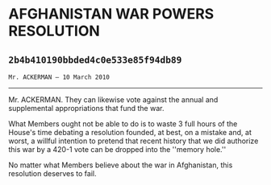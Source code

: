 # AFGHANISTAN WAR POWERS RESOLUTION
## `2b4b410190bbded4c0e533e85f94db89`
`Mr. ACKERMAN — 10 March 2010`

---


Mr. ACKERMAN. They can likewise vote against the annual and 
supplemental appropriations that fund the war.

What Members ought not be able to do is to waste 3 full hours of the 
House's time debating a resolution founded, at best, on a mistake and, 
at worst, a willful intention to pretend that recent history that we 
did authorize this war by a 420-1 vote can be dropped into the ''memory 
hole.''

No matter what Members believe about the war in Afghanistan, this 
resolution deserves to fail.
